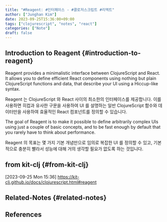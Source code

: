 ```yaml
---
title: "#Reagent: #인터페이스 - #클로저스크립트 #리엑트"
author: ["Junghan Kim"]
date: 2023-09-25T15:36:00+09:00
tags: ["clojurescript", "notes", "react"]
categories: ["Note"]
draft: false
---
```


## Introduction to Reagent {#introduction-to-reagent}

Reagent provides a minimalistic interface between ClojureScript and React. It allows you to define efficient React components using nothing but plain ClojureScript functions and data, that describe your UI using a Hiccup-like syntax.

Reagent 는 ClojureScript 와 React 사이의 최소한의 인터페이스를 제공합니다. 이를 사용하면 히컵과 유사한 구문을 사용하여 UI 를 설명하는 일반 ClojureScript 함수와 데이터만을 사용하여 효율적인 React 컴포넌트를 정의할 수 있습니다.

The goal of Reagent is to make it possible to define arbitrarily complex UIs using just a couple of basic concepts, and to be fast enough by default that you rarely have to think about performance.

Reagent 의 목표는 몇 가지 기본 개념만으로 임의로 복잡한 UI 를 정의할 수 있고, 기본적으로 충분히 빨라서 성능에 대해 거의 생각할 필요가 없도록 하는 것입니다.


## from kit-clj {#from-kit-clj}

<span class="timestamp-wrapper"><span class="timestamp">[2023-09-25 Mon 15:36]</span></span> <https://kit-clj.github.io/docs/clojurescript.html#reagent>


## Related-Notes {#related-notes}

## References

<style>.csl-entry{text-indent: -1.5em; margin-left: 1.5em;}</style><div class="csl-bib-body">
</div>
